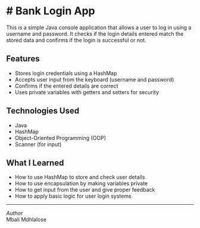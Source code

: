 # # Bank Login App

This is a simple Java console application that allows a user to log in using a username and password. It checks if the login details entered match the stored data and confirms if the login is successful or not.

## Features

- Stores login credentials using a HashMap
- Accepts user input from the keyboard (username and password)
- Confirms if the entered details are correct
- Uses private variables with getters and setters for security

## Technologies Used

- Java
- HashMap
- Object-Oriented Programming (OOP)
- Scanner (for input)

## What I Learned

- How to use HashMap to store and check user details
- How to use encapsulation by making variables private
- How to get input from the user and give proper feedback
- How to apply basic logic for user login systems

---

*Author*  
Mbali Mdhlalose  
